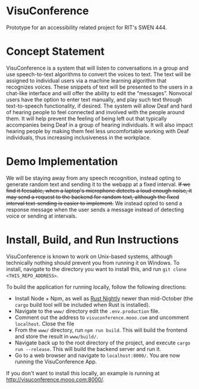 # VisuConference
Prototype for an accessibility related project for RIT's SWEN 444.

# Concept Statement

VisuConference is a system that will listen to conversations in a group and use speech-to-text algorithms to convert the voices to text.
The text will be assigned to individual users via a machine learning algorithm that recognizes voices.
These snippets of text will be presented to the users in a chat-like interface and will offer the ability to edit the “messages”.
Nonvocal users have the option to enter text manually, and play such text through text-to-speech functionality, if desired.
The system will allow Deaf and hard of hearing people to feel connected and involved with the people around them.
It will help prevent the feeling of being left out that typically accompanies being Deaf in a group of hearing individuals.
It will also impact hearing people by making them feel less uncomfortable working with Deaf individuals, thus increasing inclusiveness in the workplace.

# Demo Implementation

We will be staying away from any speech recognition, instead opting to generate random text and sending it to the webapp at a fixed interval.
~~If we find it feesable, when a laptop's microphone detects a loud enough noise, it may send a request to the backend for random text, although the fixed interval text-sending is easier to implement.~~
We instead opted to send a response message when the user sends a message instead of detecting voice or sending at intervals.


# Install, Build, and Run Instructions
VisuConference is known to work on Unix-based systems, although technically nothing should prevent you from running it on Windows.
To install, navigate to the directory you want to install this, and run `git clone <THIS_REPO_ADDRESS>`.

To build the application for running locally, follow the following directions:
* Install Node + Npm, as well as [Rust Nightly](https://www.rust-lang.org/en-US/install.html) newer than mid-October (the `cargo` build tool will be included when Rust is installed).
* Navigate to the `www/` directory edit the `.env.production` file.
* Comment out the address to `visuconference.mooo.com` and uncomment `localhost`. Close the file
* From the `www/` directory, run `npm run build`. This will build the frontend and store the result in `www/build/`.
* Navigate back up to the root directory of the project, and execute `cargo run --release`. This will build the backend server and run it.
* Go to a web browser and navigate to `localhost:8000/`. You are now running the VisuConference App.


If you don't want to install this locally, an example is running at http://visuconference.mooo.com:8000/.

